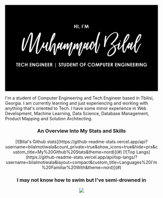 <img src="https://github.com/bilalmotiwala/bilalmotiwala/blob/main/blob/master/assets/Heading.gif" align="center" />

I'm a student of Computer Engineering and Tech Engineer based in Tbilisi, Georgia. I am currently learning and just experiencing and working with anything that's oriented to Tech. I have some minor experience in Web Development, Machine Learning, Data Science, Database Management, Product Mapping and Solution Architecting.

<h3 align="center">An Overview Into My Stats and Skills</h3>

<div align="center">
[![Bilal's Github stats](https://github-readme-stats.vercel.app/api?username=bilalmotiwala&count_private=true&show_icons=true&hide=prs&custom_title=My%20Github%20Stats&theme=nord)](#) [![Top Langs](https://github-readme-stats.vercel.app/api/top-langs/?username=bilalmotiwala&layout=compact&custom_title=Languages%20I'm%20Familiar%20With&theme=nord)](#) 
</div>

<h3 align="center">I may not know how to swim but I've semi-drowned in</h3>

<div align="center">
  <img src="https://cdn.jsdelivr.net/gh/devicons/devicon/icons/c/c-original.svg" style="width: 10%"/>
</div>

<!--
**bilalmotiwala/bilalmotiwala** is a ✨ _special_ ✨ repository because its `README.md` (this file) appears on your GitHub profile.

Here are some ideas to get you started:

- 🔭 I’m currently working on ...
- 🌱 I’m currently learning ...
- 👯 I’m looking to collaborate on ...
- 🤔 I’m looking for help with ...
- 💬 Ask me about ...
- 📫 How to reach me: ...
- 😄 Pronouns: ...
- ⚡ Fun fact: ...
-->
